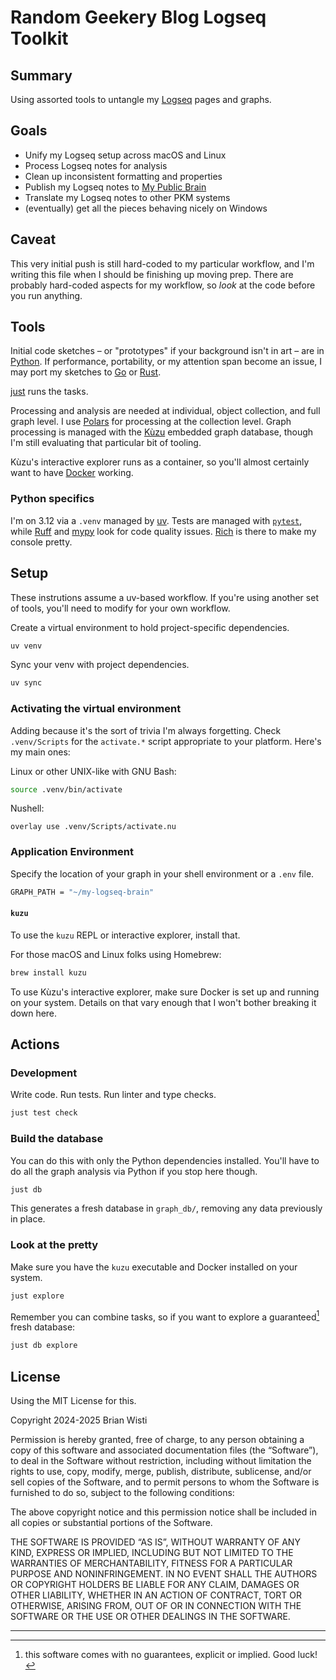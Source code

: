 # Random Geekery Blog Logseq Toolkit

## Summary

Using assorted tools to untangle my [Logseq][logseq] pages and graphs.

[logseq]: https://logseq.com/

## Goals

- Unify my Logseq setup across macOS and Linux
- Process Logseq notes for analysis
- Clean up inconsistent formatting and properties
- Publish my Logseq notes to [My Public Brain][my-brain]
- Translate my Logseq notes to other PKM systems
- (eventually) get all the pieces behaving nicely on Windows

[my-brain]: https://randomgeekery.org

## Caveat

This very initial push is still hard-coded to my particular workflow, and I'm
writing this file when I should be finishing up moving prep. There are probably
hard-coded aspects for my workflow, so *look* at the code before you run
anything.

## Tools

Initial code sketches – or "prototypes" if your background isn't in art –
are in [Python][python]. If performance, portability, or my attention span
become an issue, I may port my sketches to [Go][go-lang] or [Rust][rust].

[just][just] runs the tasks.

Processing and analysis are needed at individual, object collection, and full
graph level. I use [Polars][polars] for processing at the collection level.
Graph processing is managed with the [Kùzu][kuzu] embedded graph database,
though I'm still evaluating that particular bit of tooling.

Kùzu's interactive explorer runs as a container, so you'll almost certainly
want to have [Docker][docker] working.

[python]: https://python.org
[go-lang]: https://go.dev/
[rust]: https://www.rust-lang.org/
[polars]: https://pola.rs/
[kuzu]: https://kuzudb.com/
[just]: https://just.systems/
[docker]: https://www.docker.com/
[uv]: https://github.com/astral-sh/uv

### Python specifics

I'm on 3.12 via a `.venv` managed by [uv][uv]. Tests are managed with
[`pytest`][pytest], while [Ruff][ruff] and [mypy][mypy] look for code quality
issues. [Rich][rich] is there to make my console pretty.

[pytest]: https://docs.pytest.org/
[ruff]: https://astral.sh/ruff
[mypy]: https://mypy-lang.org/
[rich]: https://rich.readthedocs.io

## Setup

These instrutions assume a uv-based workflow. If you're using another set of tools, you'll need to modify for your own workflow.

Create a virtual environment to hold project-specific dependencies.

```bash
uv venv
```

Sync your venv with project dependencies.

```bash
uv sync
```

### Activating the virtual environment

Adding because it's the sort of trivia I'm always forgetting. Check `.venv/Scripts` for the `activate.*` script appropriate to your platform. Here's my main ones:

Linux or other UNIX-like with GNU Bash:

```bash
source .venv/bin/activate
```

Nushell:

```nu
overlay use .venv/Scripts/activate.nu
```

### Application Environment

Specify the location of your graph in your shell environment or a `.env` file.

```sh
GRAPH_PATH = "~/my-logseq-brain"
```

#### `kuzu`

To use the `kuzu` REPL or interactive explorer, install that.

For those macOS and Linux folks using Homebrew:

```bash
brew install kuzu
```

To use Kùzu's interactive explorer, make sure Docker is set up and running on
your system. Details on that vary enough that I won't bother breaking it down
here.

## Actions

### Development

Write code. Run tests. Run linter and type checks.

```bash
just test check
```

### Build the database

You can do this with only the Python dependencies installed. You'll
have to do all the graph analysis via Python if you stop here though.

```bash
just db
```

This generates a fresh database in `graph_db/`, removing any data previously in
place.

### Look at the pretty

Make sure you have the `kuzu` executable and Docker installed on your system.

```bash
just explore
```

Remember you can combine tasks, so if you want to explore a guaranteed[^1] fresh
database:

```bash
just db explore
```

## License

Using the MIT License for this.

Copyright 2024-2025 Brian Wisti

Permission is hereby granted, free of charge, to any person obtaining a copy of
this software and associated documentation files (the “Software”), to deal in
the Software without restriction, including without limitation the rights to
use, copy, modify, merge, publish, distribute, sublicense, and/or sell copies
of the Software, and to permit persons to whom the Software is furnished to do
so, subject to the following conditions:

The above copyright notice and this permission notice shall be included in all
copies or substantial portions of the Software.

THE SOFTWARE IS PROVIDED “AS IS”, WITHOUT WARRANTY OF ANY KIND, EXPRESS OR
IMPLIED, INCLUDING BUT NOT LIMITED TO THE WARRANTIES OF MERCHANTABILITY,
FITNESS FOR A PARTICULAR PURPOSE AND NONINFRINGEMENT. IN NO EVENT SHALL THE
AUTHORS OR COPYRIGHT HOLDERS BE LIABLE FOR ANY CLAIM, DAMAGES OR OTHER
LIABILITY, WHETHER IN AN ACTION OF CONTRACT, TORT OR OTHERWISE, ARISING FROM,
OUT OF OR IN CONNECTION WITH THE SOFTWARE OR THE USE OR OTHER DEALINGS IN THE
SOFTWARE.

---

[^1]: this software comes with no guarantees, explicit or implied. Good luck!
